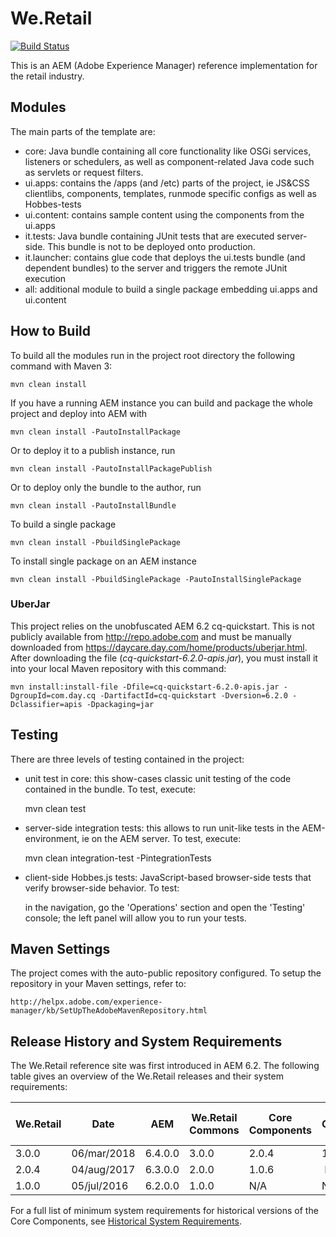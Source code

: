 # We.Retail
[![Build Status](https://travis-ci.org/Adobe-Marketing-Cloud/aem-sample-we-retail.png?branch=master)](https://travis-ci.org/Adobe-Marketing-Cloud/aem-sample-we-retail)

This is an AEM (Adobe Experience Manager) reference implementation for the retail industry.

## Modules

The main parts of the template are:

* core: Java bundle containing all core functionality like OSGi services, listeners or schedulers, as well as component-related Java code such as servlets or request filters.
* ui.apps: contains the /apps (and /etc) parts of the project, ie JS&CSS clientlibs, components, templates, runmode specific configs as well as Hobbes-tests
* ui.content: contains sample content using the components from the ui.apps
* it.tests: Java bundle containing JUnit tests that are executed server-side. This bundle is not to be deployed onto production.
* it.launcher: contains glue code that deploys the ui.tests bundle (and dependent bundles) to the server and triggers the remote JUnit execution
* all: additional module to build a single package embedding ui.apps and ui.content

## How to Build

To build all the modules run in the project root directory the following command with Maven 3:

    mvn clean install

If you have a running AEM instance you can build and package the whole project and deploy into AEM with  

    mvn clean install -PautoInstallPackage
    
Or to deploy it to a publish instance, run

    mvn clean install -PautoInstallPackagePublish
    
Or to deploy only the bundle to the author, run

    mvn clean install -PautoInstallBundle

To build a single package

    mvn clean install -PbuildSinglePackage

To install single package on an AEM instance

    mvn clean install -PbuildSinglePackage -PautoInstallSinglePackage
    

### UberJar

This project relies on the unobfuscated AEM 6.2 cq-quickstart. This is not publicly available from http://repo.adobe.com and must be 
manually 
downloaded from https://daycare.day.com/home/products/uberjar.html. After downloading the file (_cq-quickstart-6.2.0-apis.jar_), you must install it into your local Maven repository with this command:

    mvn install:install-file -Dfile=cq-quickstart-6.2.0-apis.jar -DgroupId=com.day.cq -DartifactId=cq-quickstart -Dversion=6.2.0 -Dclassifier=apis -Dpackaging=jar

## Testing

There are three levels of testing contained in the project:

* unit test in core: this show-cases classic unit testing of the code contained in the bundle. To test, execute:

    mvn clean test

* server-side integration tests: this allows to run unit-like tests in the AEM-environment, ie on the AEM server. To test, execute:

    mvn clean integration-test -PintegrationTests

* client-side Hobbes.js tests: JavaScript-based browser-side tests that verify browser-side behavior. To test:

    in the navigation, go the 'Operations' section and open the 'Testing' console; the left panel will allow you to run your tests.

## Maven Settings

The project comes with the auto-public repository configured. To setup the repository in your Maven settings, refer to:

    http://helpx.adobe.com/experience-manager/kb/SetUpTheAdobeMavenRepository.html

## Release History and System Requirements

The We.Retail reference site was first introduced in AEM 6.2. The following table gives an overview of the We.Retail releases and their system requirements:

We.Retail | Date        | AEM      | We.Retail Commons | Core Components | Core Components Extension
----------|-------------|----------|-------------------|-----------------|--------------------------
3.0.0     | 06/mar/2018 | 6.4.0.0  | 3.0.0             | 2.0.4           | 1.0.0
2.0.4     | 04/aug/2017 | 6.3.0.0  | 2.0.0             | 1.0.6           | N/A
1.0.0     | 05/jul/2016 | 6.2.0.0  | 1.0.0             | N/A             | N/A

For a full list of minimum system requirements for historical versions of the Core Components, see [Historical System Requirements](https://github.com/adobe/aem-core-wcm-components/blob/master/VERSIONS.md).
